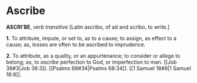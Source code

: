 # Ascribe

**ASCRI'BE**, _verb transitive_ \[Latin ascribo, of ad and scribo, to write.\]

**1.** To attribute, impute, or set to, as to a cause; to assign, as effect to a cause; as, losses are often to be ascribed to imprudence.

**2.** To attribute, as a quality, or an appurtenance; to consider or allege to belong; as, to _ascribe_ perfection to God, or imperfection to man. [[Job 36#3|Job 36:3]]. [[Psalms 68#34|Psalms 68:34]]. [[1 Samuel 18#8|1 Samuel 18:8]].